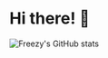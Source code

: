 # Hi there! 👋


![Freezy's GitHub stats](https://github-readme-stats.vercel.app/api?username=freezyex&hide=prs&show_icons=true&theme=omni)

